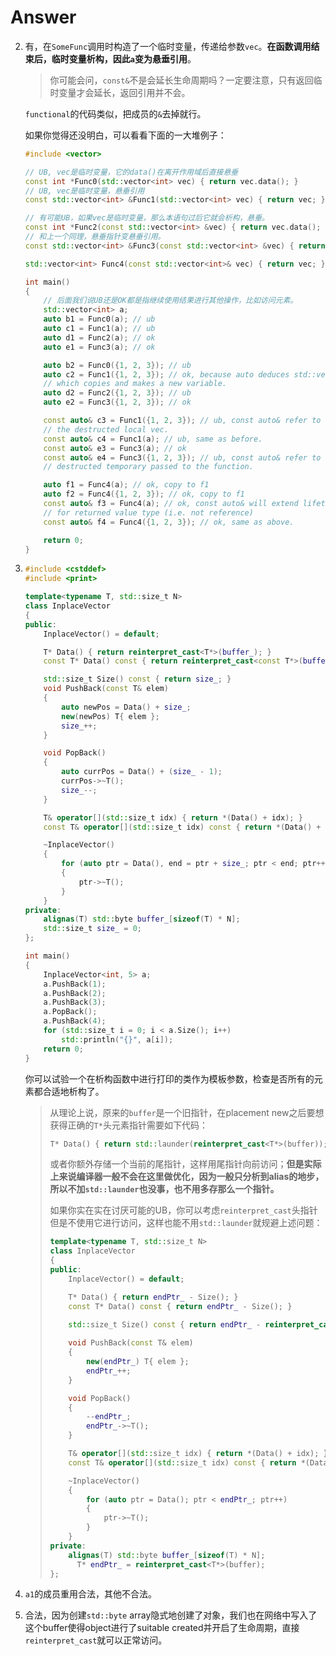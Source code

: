 # Answer

2. 有，在`SomeFunc`调用时构造了一个临时变量，传递给参数`vec`。**在函数调用结束后，临时变量析构，因此`a`变为悬垂引用**。

   > 你可能会问，`const&`不是会延长生命周期吗？一定要注意，只有返回临时变量才会延长，返回引用并不会。

   `functional`的代码类似，把成员的`&`去掉就行。

   如果你觉得还没明白，可以看看下面的一大堆例子：

   ```c++
   #include <vector>
   
   // UB, vec是临时变量，它的data()在离开作用域后直接悬垂
   const int *Func0(std::vector<int> vec) { return vec.data(); }
   // UB, vec是临时变量，悬垂引用
   const std::vector<int> &Func1(std::vector<int> vec) { return vec; }
   
   // 有可能UB，如果vec是临时变量，那么本语句过后它就会析构，悬垂。
   const int *Func2(const std::vector<int> &vec) { return vec.data(); }
   // 和上一个同理，悬垂指针变悬垂引用。
   const std::vector<int> &Func3(const std::vector<int> &vec) { return vec; }
   
   std::vector<int> Func4(const std::vector<int>& vec) { return vec; }
   
   int main()
   {
       // 后面我们说UB还是OK都是指继续使用结果进行其他操作，比如访问元素。
       std::vector<int> a;
       auto b1 = Func0(a); // ub
       auto c1 = Func1(a); // ub
       auto d1 = Func2(a); // ok
       auto e1 = Func3(a); // ok
   
       auto b2 = Func0({1, 2, 3}); // ub
       auto c2 = Func1({1, 2, 3}); // ok, because auto deduces std::vector
       // which copies and makes a new variable.
       auto d2 = Func2({1, 2, 3}); // ub
       auto e2 = Func3({1, 2, 3}); // ok
   
       const auto& c3 = Func1({1, 2, 3}); // ub, const auto& refer to 
       // the destructed local vec.
       const auto& c4 = Func1(a); // ub, same as before.
       const auto& e3 = Func3(a); // ok
       const auto& e4 = Func3({1, 2, 3}); // ub, const auto& refer to the 
       // destructed temporary passed to the function.
   
       auto f1 = Func4(a); // ok, copy to f1
       auto f2 = Func4({1, 2, 3}); // ok, copy to f1
       const auto& f3 = Func4(a); // ok, const auto& will extend lifetime
       // for returned value type (i.e. not reference)
       const auto& f4 = Func4({1, 2, 3}); // ok, same as above.
   
       return 0;
   }
   ```

3. ```c++
   #include <cstddef>
   #include <print>
   
   template<typename T, std::size_t N>
   class InplaceVector
   {
   public:
       InplaceVector() = default;
   
       T* Data() { return reinterpret_cast<T*>(buffer_); }
       const T* Data() const { return reinterpret_cast<const T*>(buffer_); }
   
       std::size_t Size() const { return size_; }
       void PushBack(const T& elem)
       {
           auto newPos = Data() + size_;
           new(newPos) T{ elem };
           size_++;
       }
   
       void PopBack()
       {
           auto currPos = Data() + (size_ - 1);
           currPos->~T();
           size_--;
       }
   
       T& operator[](std::size_t idx) { return *(Data() + idx); }
       const T& operator[](std::size_t idx) const { return *(Data() + idx); }
   
       ~InplaceVector()
       {
           for (auto ptr = Data(), end = ptr + size_; ptr < end; ptr++)
           {
               ptr->~T();
           }
       }
   private:
       alignas(T) std::byte buffer_[sizeof(T) * N];
       std::size_t size_ = 0;
   };
   
   int main()
   {
       InplaceVector<int, 5> a;
       a.PushBack(1);
       a.PushBack(2);
       a.PushBack(3);
       a.PopBack();
       a.PushBack(4);
       for (std::size_t i = 0; i < a.Size(); i++)
           std::println("{}", a[i]);
       return 0;
   }
   ```

   你可以试验一个在析构函数中进行打印的类作为模板参数，检查是否所有的元素都合适地析构了。

   > 从理论上说，原来的`buffer`是一个旧指针，在placement new之后要想获得正确的`T*`头元素指针需要如下代码：
   >
   > ```c++
   > T* Data() { return std::launder(reinterpret_cast<T*>(buffer)); }
   > ```
   >
   > 或者你额外存储一个当前的尾指针，这样用尾指针向前访问；**但是实际上来说编译器一般不会在这里做优化，因为一般只分析到alias的地步，所以不加`std::launder`也没事，也不用多存那么一个指针。**
   >
   > 如果你实在实在讨厌可能的UB，你可以考虑`reinterpret_cast`头指针但是不使用它进行访问，这样也能不用`std::launder`就规避上述问题：
   >
   > ```c++
   > template<typename T, std::size_t N>
   > class InplaceVector
   > {
   > public:
   >     InplaceVector() = default;
   > 
   >     T* Data() { return endPtr_ - Size(); }
   >     const T* Data() const { return endPtr_ - Size(); }
   > 
   >     std::size_t Size() const { return endPtr_ - reinterpret_cast<T*>(buffer_); }
   >     
   >     void PushBack(const T& elem)
   >     {
   >         new(endPtr_) T{ elem };
   >         endPtr_++;
   >     }
   > 
   >     void PopBack()
   >     {
   >         --endPtr_;
   >         endPtr_->~T();
   >     }
   > 
   >     T& operator[](std::size_t idx) { return *(Data() + idx); }
   >     const T& operator[](std::size_t idx) const { return *(Data() + idx); }
   > 
   >     ~InplaceVector()
   >     {
   >         for (auto ptr = Data(); ptr < endPtr_; ptr++)
   >         {
   >             ptr->~T();
   >         }
   >     }
   > private:
   >     alignas(T) std::byte buffer_[sizeof(T) * N];
   > 	   T* endPtr_ = reinterpret_cast<T*>(buffer);
   > };
   > ```

4. `a1`的成员重用合法，其他不合法。

5. 合法，因为创建`std::byte` array隐式地创建了对象，我们也在网络中写入了这个buffer使得object进行了suitable created并开启了生命周期，直接`reinterpret_cast`就可以正常访问。
